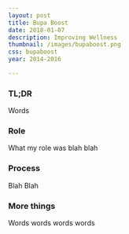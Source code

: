 ```yaml
---
layout: post
title: Bupa Boost
date: 2018-01-07
description: Improving Wellness
thumbnail: /images/bupaboost.png
css: bupaboost
year: 2014-2016

---
```


### TL;DR
Words


### Role
What my role was blah blah

### Process
Blah Blah

### More things
Words words words words
